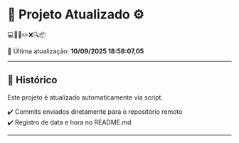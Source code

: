 # 🚀 Projeto Atualizado ⚙️

💻🧠✅✏️❌🔍📦

📅 Última atualização: **10/09/2025 18:58:07,05**

---

## 📌 Histórico
Este projeto é atualizado automaticamente via script.

✔️ Commits enviados diretamente para o repositório remoto  
✔️ Registro de data e hora no README.md

---
